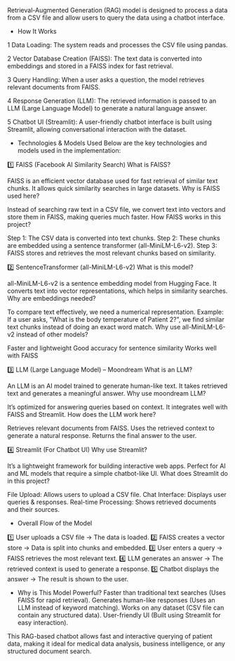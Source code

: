 Retrieval-Augmented Generation (RAG) model is designed to process a data from a CSV file and allow users to query the data using a chatbot interface.

- How It Works

1️ Data Loading: The system reads and processes the CSV file using pandas.

2️ Vector Database Creation (FAISS): The text data is converted into embeddings and stored in a FAISS index for fast retrieval.

3️ Query Handling: When a user asks a question, the model retrieves relevant documents from FAISS.

4️ Response Generation (LLM): The retrieved information is passed to an LLM (Large Language Model) to generate a natural language answer.

5️ Chatbot UI (Streamlit): A user-friendly chatbot interface is built using Streamlit, allowing conversational interaction with the dataset.


- Technologies & Models Used
Below are the key technologies and models used in the implementation:


1️⃣ FAISS (Facebook AI Similarity Search)
 What is FAISS?

FAISS is an efficient vector database used for fast retrieval of similar text chunks.
It allows quick similarity searches in large datasets.
 Why is FAISS used here?

Instead of searching raw text in a CSV file, we convert text into vectors and store them in FAISS, making queries much faster.
 How FAISS works in this project?

Step 1: The CSV data is converted into text chunks.
Step 2: These chunks are embedded using a sentence transformer (all-MiniLM-L6-v2).
Step 3: FAISS stores and retrieves the most relevant chunks based on similarity.

2️⃣ SentenceTransformer (all-MiniLM-L6-v2)
 What is this model?

all-MiniLM-L6-v2 is a sentence embedding model from Hugging Face.
It converts text into vector representations, which helps in similarity searches.
 Why are embeddings needed?

To compare text effectively, we need a numerical representation.
Example: If a user asks, "What is the body temperature of Patient 2?", we find similar text chunks instead of doing an exact word match.
 Why use all-MiniLM-L6-v2 instead of other models?

Faster and lightweight 
Good accuracy for sentence similarity 
Works well with FAISS 


3️⃣ LLM (Large Language Model) – Moondream
 What is an LLM?

An LLM is an AI model trained to generate human-like text.
It takes retrieved text and generates a meaningful answer.
 Why use moondream LLM?

It’s optimized for answering queries based on context.
It integrates well with FAISS and Streamlit.
 How does the LLM work here?

Retrieves relevant documents from FAISS.
Uses the retrieved context to generate a natural response.
Returns the final answer to the user.


4️⃣ Streamlit (For Chatbot UI)
 Why use Streamlit?

It’s a lightweight framework for building interactive web apps.
Perfect for AI and ML models that require a simple chatbot-like UI.
 What does Streamlit do in this project?

File Upload: Allows users to upload a CSV file.
Chat Interface: Displays user queries & responses.
Real-time Processing: Shows retrieved documents and their sources.


 - Overall Flow of the Model
 
1️⃣ User uploads a CSV file → The data is loaded.
2️⃣ FAISS creates a vector store → Data is split into chunks and embedded.
3️⃣ User enters a query → FAISS retrieves the most relevant text.
4️⃣ LLM generates an answer → The retrieved context is used to generate a response.
5️⃣ Chatbot displays the answer → The result is shown to the user.

- Why is This Model Powerful?
 Faster than traditional text searches (Uses FAISS for rapid retrieval).
 Generates human-like responses (Uses an LLM instead of keyword matching).
 Works on any dataset (CSV file can contain any structured data).
 User-friendly UI (Built using Streamlit for easy interaction).

This RAG-based chatbot allows fast and interactive querying of patient data, making it ideal for medical data analysis, business intelligence, or any structured document search. 
